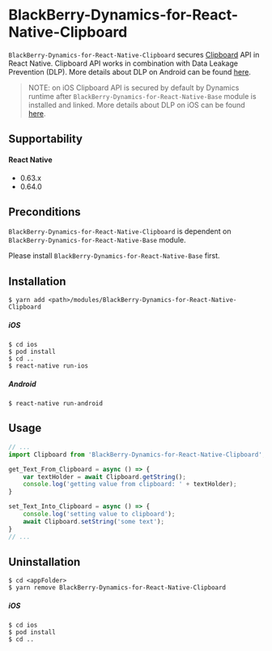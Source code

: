 # BlackBerry-Dynamics-for-React-Native-Clipboard

`BlackBerry-Dynamics-for-React-Native-Clipboard` secures [Clipboard](https://facebook.github.io/react-native/docs/clipboard) API in React Native.
Clipboard API works in combination with Data Leakage Prevention (DLP). More details about DLP on Android can be found [here](https://developer.blackberry.com/devzone/files/blackberry-dynamics/android/namespacecom_1_1good_1_1gd_1_1widget.html).
> NOTE: on iOS Clipboard API is secured by default by Dynamics runtime after `BlackBerry-Dynamics-for-React-Native-Base` module is installed and linked. More details about DLP on iOS can be found [here](https://developer.blackberry.com/devzone/files/blackberry-dynamics/ios/interface_g_di_o_s.html).

## Supportability
#### React Native
 - 0.63.x
 - 0.64.0

## Preconditions
`BlackBerry-Dynamics-for-React-Native-Clipboard` is dependent on `BlackBerry-Dynamics-for-React-Native-Base` module.

Please install `BlackBerry-Dynamics-for-React-Native-Base` first.
## Installation
    $ yarn add <path>/modules/BlackBerry-Dynamics-for-React-Native-Clipboard

##### iOS
    $ cd ios
    $ pod install
    $ cd ..
    $ react-native run-ios
##### Android
    $ react-native run-android

## Usage
```javascript
// ...
import Clipboard from 'BlackBerry-Dynamics-for-React-Native-Clipboard';

get_Text_From_Clipboard = async () => { 
    var textHolder = await Clipboard.getString();
    console.log('getting value from clipboard: ' + textHolder);
}

set_Text_Into_Clipboard = async () => {
    console.log('setting value to clipboard');
    await Clipboard.setString('some text');
}
// ...
```

## Uninstallation
    $ cd <appFolder>
    $ yarn remove BlackBerry-Dynamics-for-React-Native-Clipboard

##### iOS
    $ cd ios
    $ pod install
    $ cd ..
